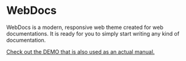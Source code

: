 # WebDocs
WebDocs is a modern, responsive web theme created for web documentations. It is ready for you to simply start writing any kind of documentation.

[Check out the DEMO that is also used as an actual manual.](http://alexrebula.github.io/WebDocs/knockout-version)

